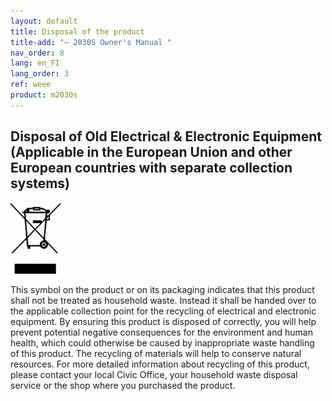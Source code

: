 ```yaml
---
layout: default
title: Disposal of the product
title-add: "– 2030S Owner's Manual "
nav_order: 8
lang: en_FI
lang_order: 3
ref: weee
product: m2030s
---
```


## Disposal of Old Electrical & Electronic Equipment (Applicable in the European Union and other European countries with separate collection systems)

<p><img src="/assets/images/weee.png" width="80px" /></p>

This symbol on the product or on its packaging indicates that this product shall not be treated as household waste. Instead it shall be handed over to the applicable collection point for the recycling of electrical and electronic equipment. By ensuring this product is disposed of correctly, you will help prevent potential negative consequences for the environment and human health, which could otherwise be caused by inappropriate waste handling of this product. The recycling of materials will help to conserve natural resources. For more detailed information about recycling of this product, please contact your local Civic Office, your household waste disposal service or the shop where you purchased the product.
